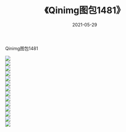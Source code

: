﻿---
layout: post
title:  《Qinimg图包1481》
date:   2021-05-29
img: http://imgx.orgx.ga/Qinimg图包/Qinimg图包1481/000.jpg
categories: [美女, 清纯, 唯美]
---

Qinimg图包1481

 ![](http://imgx.orgx.ga/Qinimg图包/Qinimg图包1481/001.jpg) <br>![](http://imgx.orgx.ga/Qinimg图包/Qinimg图包1481/002.jpg) <br>![](http://imgx.orgx.ga/Qinimg图包/Qinimg图包1481/003.jpg) <br>![](http://imgx.orgx.ga/Qinimg图包/Qinimg图包1481/004.jpg) <br>![](http://imgx.orgx.ga/Qinimg图包/Qinimg图包1481/005.jpg) <br>![](http://imgx.orgx.ga/Qinimg图包/Qinimg图包1481/006.jpg) <br>![](http://imgx.orgx.ga/Qinimg图包/Qinimg图包1481/007.jpg) <br>![](http://imgx.orgx.ga/Qinimg图包/Qinimg图包1481/008.jpg) <br>![](http://imgx.orgx.ga/Qinimg图包/Qinimg图包1481/009.jpg) <br>![](http://imgx.orgx.ga/Qinimg图包/Qinimg图包1481/010.jpg) <br>![](http://imgx.orgx.ga/Qinimg图包/Qinimg图包1481/011.jpg) <br>![](http://imgx.orgx.ga/Qinimg图包/Qinimg图包1481/012.jpg) <br>![](http://imgx.orgx.ga/Qinimg图包/Qinimg图包1481/013.jpg) <br>![](http://imgx.orgx.ga/Qinimg图包/Qinimg图包1481/014.jpg) <br>